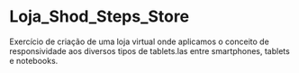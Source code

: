 # Loja_Shod_Steps_Store
Exercício de criação de uma loja virtual onde aplicamos o conceito de responsividade aos diversos tipos de tablets.las entre smartphones, tablets e notebooks.
